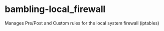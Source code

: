 # bambling-local_firewall
Manages Pre/Post and Custom rules for the local system firewall (iptables)
